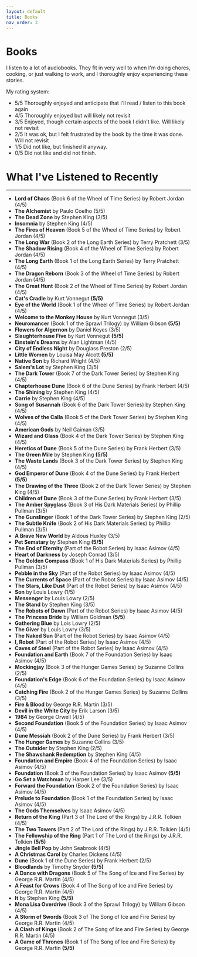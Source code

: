 ```yaml
---
layout: default
title: Books
nav_order: 3
---
```


# Books

I listen to a lot of audiobooks. They fit in very well to when I'm doing chores, cooking, or just walking to work, and I thoroughly enjoy experiencing these stories.

My rating system: 
- 5/5 Thoroughly enjoyed and anticipate that I'll read / listen to this book again
- 4/5 Thoroughly enjoyed but will likely not revisit
- 3/5 Enjoyed, though certain aspects of the book I didn't like. Will likely not revisit
- 2/5 It was ok, but I felt frustrated by the book by the time it was done. Will not revisit
- 1/5 Did not like, but finished it anyway.
- 0/5 Did not like and did not finish.


# What I've Listened to Recently

----

- **Lord of Chaos** (Book 6 of the Wheel of Time Series) by Robert Jordan (4/5)
- **The Alchemist** by Paulo Coelho (5/5)
- **The Dead Zone** by Stephen King (3/5)
- **Insomnia** by Stephen King (4/5)
- **The Fires of Heaven** (Book 5 of the Wheel of Time Series) by Robert Jordan (4/5)
- **The Long War** (Book 2 of the Long Earth Series) by Terry Pratchett (3/5)
- **The Shadow Rising** (Book 4 of the Wheel of Time Series) by Robert Jordan (4/5)
- **The Long Earth** (Book 1 of the Long Earth Series) by Terry Pratchett (4/5)
- **The Dragon Reborn** (Book 3 of the Wheel of Time Series) by Robert Jordan (4/5)
- **The Great Hunt** (Book 2 of the Wheel of Time Series) by Robert Jordan (4/5)
- **Cat's Cradle** by Kurt Vonnegut **(5/5)**
- **Eye of the World** (Book 1 of the Wheel of Time Series) by Robert Jordan (4/5)
- **Welcome to the Monkey House** by Kurt Vonnegut (3/5)
- **Neuromancer** (Book 1 of the Sprawl Trilogy) by William Gibson **(5/5)**
- **Flowers for Algernon** by Daniel Keyes (3/5)
- **Slaughterhouse Five** by Kurt Vonnegut **(5/5)**
- **Einstein's Dreams** by Alan Lightman (4/5)
- **City of Endless Night** by Douglass Preston (2/5)
- **Little Women** by Louisa May Alcott **(5/5)**
- **Native Son** by Richard Wright (4/5)
- **Salem's Lot** by Stephen King (3/5)
- **The Dark Tower** (Book 7 of the Dark Tower Series) by Stephen King (4/5)
- **Chapterhouse Dune** (Book 6 of the Dune Series) by Frank Herbert (4/5)
- **The Shining** by Stephen King (4/5)
- **Carrie** by Stephen King (4/5)
- **Song of Susannah** (Book 6 of the Dark Tower Series) by Stephen King (4/5)
- **Wolves of the Calla** (Book 5 of the Dark Tower Series) by Stephen King (4/5)
- **American Gods** by Neil Gaiman (3/5)
- **Wizard and Glass** (Book 4 of the Dark Tower Series) by Stephen King (4/5)
- **Heretics of Dune** (Book 5 of the Dune Series) by Frank Herbert (3/5)
- **The Green Mile** by Stephen King **(5/5)**
- **The Waste Lands** (Book 3 of the Dark Tower Series) by Stephen King (4/5)
- **God Emperor of Dune** (Book 4 of the Dune Series) by Frank Herbert **(5/5)**
- **The Drawing of the Three** (Book 2 of the Dark Tower Series) by Stephen King (4/5)
- **Children of Dune** (Book 3 of the Dune Series) by Frank Herbert (3/5)
- **The Amber Spyglass** (Book 3 of His Dark Materials Series) by Phillip Pullman (3/5)
- **The Gunslinger** (Book 1 of the Dark Tower Series) by Stephen King (2/5)
- **The Subtle Knife** (Book 2 of His Dark Materials Series) by Phillip Pullman (3/5)
- **A Brave New World** by Aldous Huxley (3/5)
- **Pet Sematary** by Stephen King **(5/5)**
- **The End of Eternity** (Part of the Robot Series) by Isaac Asimov (4/5)
- **Heart of Darkness** by Joseph Conrad (3/5)
- **The Golden Compass** (Book 1 of His Dark Materials Series) by Phillip Pullman (3/5)
- **Pebble in the Sky** (Part of the Robot Series) by Isaac Asimov (4/5)
- **The Currents of Space** (Part of the Robot Series) by Isaac Asimov (4/5)
- **The Stars, Like Dust** (Part of the Robot Series) by Isaac Asimov (4/5)
- **Son** by Louis Lowry (1/5)
- **Messenger** by Louis Lowry (2/5)
- **The Stand** by Stephen King (3/5)
- **The Robots of Dawn** (Part of the Robot Series) by Isaac Asimov (4/5)
- **The Princess Bride** by William Goldman **(5/5)**
- **Gathering Blue** by Lois Lowry (2/5)
- **The Giver** by Louis Lowry (3/5)
- **The Naked Sun** (Part of the Robot Series) by Isaac Asimov (4/5)
- **I, Robot** (Part of the Robot Series) by Isaac Asimov (4/5)
- **Caves of Steel** (Part of the Robot Series) by Isaac Asimov (4/5)
- **Foundation and Earth** (Book 7 of the Foundation Series) by Isaac Asimov (4/5)
- **Mockingjay** (Book 3 of the Hunger Games Series) by Suzanne Collins (2/5)
- **Foundation's Edge** (Book 6 of the Foundation Series) by Isaac Asimov (4/5)
- **Catching Fire** (Book 2 of the Hunger Games Series) by Suzanne Collins (3/5)
- **Fire & Blood** by George R.R. Martin (3/5)
- **Devil in the White City** by Erik Larson (3/5)
- **1984** by George Orwell (4/5)
- **Second Foundation** (Book 5 of the Foundation Series) by Isaac Asimov (4/5)
- **Dune Messiah** (Book 2 of the Dune Series) by Frank Herbert (3/5)
- **The Hunger Games** by Suzanne Collins (3/5)
- **The Outsider** by Stephen King (2/5)
- **The Shawshank Redemption** by Stephen King (4/5)
- **Foundation and Empire** (Book 4 of the Foundation Series) by Isaac Asimov (4/5)
- **Foundation** (Book 3 of the Foundation Series) by Isaac Asimov **(5/5)**
- **Go Set a Watchman** by Harper Lee (3/5)
- **Forward the Foundation** (Book 2 of the Foundation Series) by Isaac Asimov (4/5)
- **Prelude to Foundation** (Book 1 of the Foundation Series) by Isaac Asimov (4/5)
- **The Gods Themselves** by Isaac Asimov (4/5)
- **Return of the King** (Part 3 of The Lord of the Rings) by J.R.R. Tolkien (4/5)
- **The Two Towers** (Part 2 of The Lord of the Rings) by J.R.R. Tolkien (4/5)
- **The Fellowship of the Ring** (Part 1 of The Lord of the Rings) by J.R.R. Tolkien **(5/5)**
- **Jingle Bell Pop** by John Seabrook (4/5)
- **A Christmas Carol** by Charles Dickens (4/5)
- **Dune** (Book 1 of the Dune Series) by Frank Herbert (2/5)
- **Bloodlands** by Timothy Snyder **(5/5)**
- **A Dance with Dragons** (Book 5 of The Song of Ice and Fire Series) by George R.R. Martin (4/5)
- **A Feast for Crows** (Book 4 of The Song of Ice and Fire Series) by George R.R. Martin (4/5)
- **It** by Stephen King **(5/5)**
- **Mona Lisa Overdrive** (Book 3 of the Sprawl Trilogy) by William Gibson (4/5)
- **A Storm of Swords** (Book 3 of The Song of Ice and Fire Series) by George R.R. Martin (4/5)
- **A Clash of Kings** (Book 2 of The Song of Ice and Fire Series) by George R.R. Martin (4/5)
- **A Game of Thrones** (Book 1 of The Song of Ice and Fire Series) by George R.R. Martin **(5/5)**
